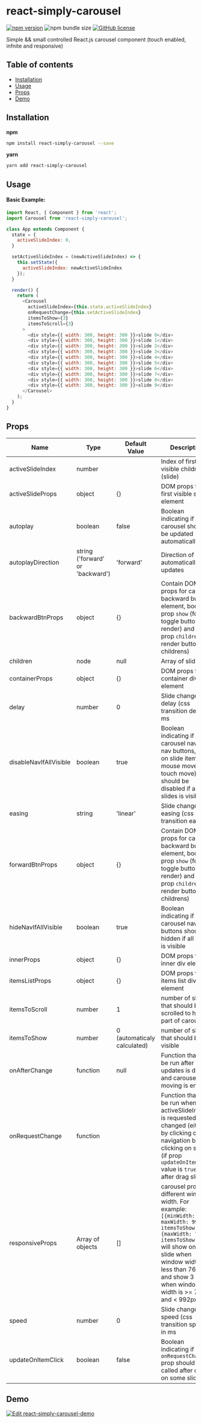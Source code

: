 # react-simply-carousel

[![npm version](https://img.shields.io/npm/v/react-simply-carousel.svg?style=flat)](https://www.npmjs.com/package/react-simply-carousel)
![npm bundle size](https://img.shields.io/bundlephobia/minzip/react-simply-carousel?label=size)
[![GitHub license](https://img.shields.io/badge/license-MIT-blue.svg)](https://github.com/vadymshymko/react-simply-carousel/blob/master/LICENSE)

Simple && small controlled React.js carousel component (touch enabled, infnite and responsive)

## Table of contents

* [Installation](#installation)
* [Usage](#usage)
* [Props](#props)
* [Demo](#demo)

## Installation

**npm**

```bash
npm install react-simply-carousel --save
```

**yarn**

```bash
yarn add react-simply-carousel
```

## Usage

#### Basic Example:

```js
import React, { Component } from 'react';
import Carousel from 'react-simply-carousel';

class App extends Component {
  state = {
    activeSlideIndex: 0,
  }

  setActiveSlideIndex = (newActiveSlideIndex) => {
    this.setState({
      activeSlideIndex: newActiveSlideIndex
    });
  }

  render() {
    return (
      <Carousel
        activeSlideIndex={this.state.activeSlideIndex}
        onRequestChange={this.setActiveSlideIndex}
        itemsToShow={3}
        itemsToScroll={3}
      >
        <div style={{ width: 300, height: 300 }}>slide 0</div>
        <div style={{ width: 300, height: 300 }}>slide 1</div>
        <div style={{ width: 300, height: 300 }}>slide 2</div>
        <div style={{ width: 300, height: 300 }}>slide 3</div>
        <div style={{ width: 300, height: 300 }}>slide 4</div>
        <div style={{ width: 300, height: 300 }}>slide 5</div>
        <div style={{ width: 300, height: 300 }}>slide 6</div>
        <div style={{ width: 300, height: 300 }}>slide 7</div>
        <div style={{ width: 300, height: 300 }}>slide 8</div>
        <div style={{ width: 300, height: 300 }}>slide 9</div>
      </Carousel>
    );
  }
}
```

## Props

Name | Type | Default Value | Description   
---- | ---- | ------------- | --------------
activeSlideIndex | number | | Index of first visible children (slide)
activeSlideProps | object | {} | DOM props for first visible slide element
autoplay | boolean | false | Boolean indicating if the carousel should be updated automatically
autoplayDirection | string ('forward' or 'backward') | 'forward' | Direction of automatically updates
backwardBtnProps | object | {} | Contain DOM props for carousel backward button element, boolean prop `show` (for toggle button render) and node prop `children` (for render button childrens)
children | node | null | Array of slides
containerProps | object | {} | DOM props for container div element
delay | number | 0 | Slide change delay (css transition delay) in ms
disableNavIfAllVisible | boolean | true | Boolean indicating if the carousel nav (by nav buttons, click on slide item, mouse move or touch move) should be disabled if all slides is visible
easing | string | 'linear' | Slide change easing (css transition easing)
forwardBtnProps | object | {} | Contain DOM props for carousel backward button element, boolean prop `show` (for toggle button render) and node prop `children` (for render button childrens)
hideNavIfAllVisible | boolean | true | Boolean indicating if the carousel nav buttons should be hidden if all slides is visible
innerProps | object | {} | DOM props for inner div element
itemsListProps | object | {} | DOM props for items list div element
itemsToScroll | number | 1 | number of slides that should be scrolled to hidden part of carousel
itemsToShow | number | 0 (automaticaly calculated) | number of slides that should be visible
onAfterChange | function | null | Function that will be run after all updates is done and carousel moving is end
onRequestChange | function | | Function that will be run when the activeSlideIndex is requested to be changed (either by clicking on navigation button, clicking on slide (if prop `updateOnItemClick` value is `true` ), or after drag slides)
responsiveProps | Array of objects | [] | carousel props for different window width. For example: `[{minWidth: 768, maxWidth: 992, itemsToShow: 3}, {maxWidth: 767, itemsToShow: 1}]` will show only one slide when window width is less than 767px and show 3 slides when window width is >= 768px and < 992px
speed | number | 0 | Slide change speed (css transition speed) in ms
updateOnItemClick | boolean | false | Boolean indicating if the `onRequestChange` prop should be called after click on some slide

## Demo

[![Edit react-simply-carousel-demo](https://codesandbox.io/static/img/play-codesandbox.svg)](https://codesandbox.io/s/k0fxi?fontsize=14)
